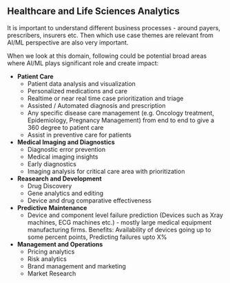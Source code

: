 ## Healthcare and Life Sciences Analytics

It is important to understand different business processes - around payers, prescribers, insurers etc. Then which use case themes are relevant from AI/ML perspective are also very important. 

When we look at this domain, following could be potential broad areas where AI/ML plays significant role and create impact:
- **Patient Care**
  - Patient data analysis and visualization
  - Personalized medications and care
  - Realtime or near real time case prioritization and triage
  - Assisted / Automated diagnosis and prescription
  - Any specific disease care management (e.g. Oncology treatment, Epidemiology, Pregnancy Management) from end to end to give a 360 degree to patient care
  - Assist in preventive care for patients
- **Medical Imaging and Diagnostics**
  - Diagnostic error prevention
  - Medical imaging insights
  - Early diagnostics
  - Imaging analysis for critical care area with prioritization
- **Reasearch and Development**
  - Drug Discovery
  - Gene analytics and editing
  - Device and drug comparative effectiveness
- **Predictive Maintenance**
  - Device and component level failure prediction (Devices such as Xray machines, ECG machines etc.) - mostly large medical equipment manufacturing firms. Benefits: Availability of devices going up to some percent points, Predicting failures upto X%
- **Management and Operations**
  - Pricing analytics
  - Risk analytics
  - Brand management and marketing
  - Market Research



